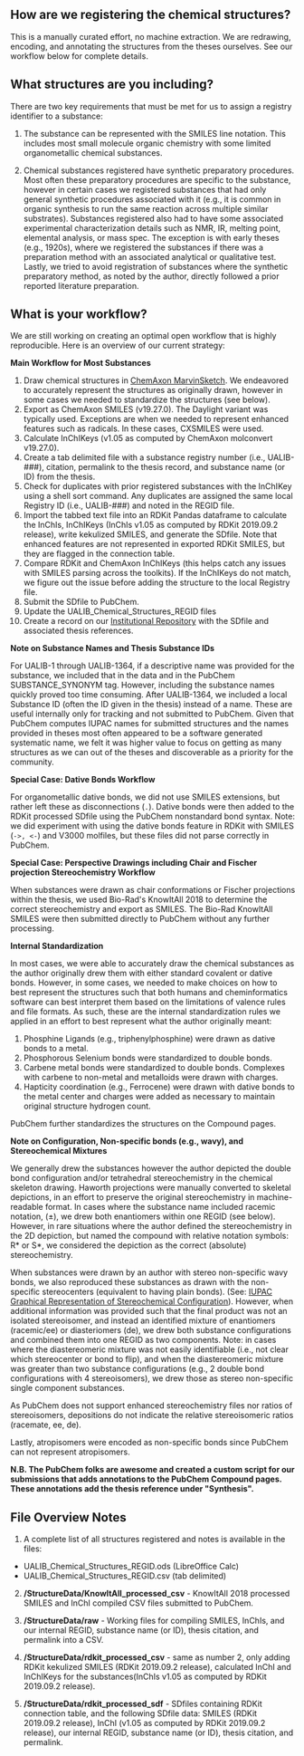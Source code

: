 ## How are we registering the chemical structures?

This is a manually curated effort, no machine extraction. We are redrawing, encoding, and annotating the structures from the theses ourselves. See our workflow below for complete details.

## What structures are you including? 

There are two key requirements that must be met for us to assign a registry identifier to a substance:

1. The substance can be represented with the SMILES line notation. This includes most small molecule organic chemistry with some limited organometallic chemical substances.

2. Chemical substances registered have synthetic preparatory procedures. Most often these preparatory procedures are specific to the substance, however in certain cases we registered substances that had only general synthetic procedures associated with it (e.g., it is common in organic synthesis to run the same reaction across multiple similar substrates). Substances registered also had to have some associated experimental characterization details such as NMR, IR, melting point, elemental analysis, or mass spec. The exception is with early theses (e.g., 1920s), where we registered the substances if there was a preparation method with an associated analytical or qualitative test. Lastly, we tried to avoid registration of substances where the synthetic preparatory method, as noted by the author, directly followed a prior reported literature preparation.

## What is your workflow? 

We are still working on creating an optimal open workflow that is highly reproducible. Here is an overview of our current strategy:

**Main Workflow for Most Substances**

1. Draw chemical structures in [ChemAxon MarvinSketch](https://chemaxon.com/products/marvin). We endeavored to accurately represent the structures as originally drawn, however in some cases we needed to standardize the structures (see below).
2. Export as ChemAxon SMILES (v19.27.0). The Daylight variant was typically used. Exceptions are when we needed to represent enhanced features such as radicals. In these cases, CXSMILES were used.
3. Calculate InChIKeys (v1.05 as computed by ChemAxon molconvert v19.27.0).
4. Create a tab delimited file with a substance registry number (i.e., UALIB-###), 
citation, permalink to the thesis record, and substance name (or ID) from the thesis.
5. Check for duplicates with prior registered substances with the InChIKey using a shell sort command. Any duplicates are assigned the same local Registry ID (i.e., UALIB-###) and noted in the REGID file.
6. Import the tabbed text file into an RDKit Pandas dataframe to calculate the 
InChIs, InChIKeys (InChIs v1.05 as computed by RDKit 2019.09.2 release), write kekulized SMILES, and generate the SDfile. Note that enhanced features are not represented in exported RDKit SMILES, but they are flagged in the connection table. 
7. Compare RDKit and ChemAxon InChIKeys (this helps catch any issues with SMILES parsing across the toolkits). If the InChIKeys do not match, we figure out the issue before adding the structure to the local Registry file.
8. Submit the SDfile to PubChem.
9. Update the UALIB_Chemical_Structures_REGID files
10. Create a record on our [Institutional Repository](https://ir.ua.edu/) with the SDfile and associated thesis references.

**Note on Substance Names and Thesis Substance IDs**

For UALIB-1 through UALIB-1364, if a descriptive name was provided for the substance, we included that in the data and in the PubChem SUBSTANCE_SYNONYM tag. However, including the substance names quickly proved too time consuming. After UALIB-1364, we included a local Substance ID (often the ID given in the thesis) instead of a name. These are useful internally only for tracking and not submitted to PubChem. Given that PubChem computes IUPAC names for submitted structures and the names provided in theses most often appeared to be a software generated systematic name, we felt it was higher value to focus on getting as many structures as we can out of the theses and discoverable as a priority for the community.

**Special Case: Dative Bonds Workflow**

For organometallic dative bonds, we did not use SMILES extensions, but rather left these as disconnections (`.`). Dative bonds were then added to the RDKit processed SDfile using the PubChem nonstandard bond syntax. Note: we did experiment with using the dative bonds feature in RDKit with SMILES (`->, <-`) and V3000 molfiles, but these files did not parse correctly in PubChem. 

**Special Case: Perspective Drawings including Chair and Fischer projection Stereochemistry Workflow**

When substances were drawn as chair conformations or Fischer projections within the thesis, we used Bio-Rad's KnowItAll 2018 to determine the correct stereochemistry and export as SMILES. The Bio-Rad KnowItAll SMILES were then submitted directly to PubChem without any further processing.

**Internal Standardization**

In most cases, we were able to accurately draw the chemical substances as the author originally drew them with either standard covalent or dative bonds. However, in some cases, we needed to make choices on how to best represent the structures such that both humans and cheminformatics software can best interpret them based on the limitations of valence rules and file formats. As such, these are the internal standardization rules we applied in an effort to best represent what the author originally meant:

1. Phosphine Ligands (e.g., triphenylphosphine) were drawn as dative bonds to a metal.
2. Phosphorous Selenium bonds were standardized to double bonds.
3. Carbene metal bonds were standardized to double bonds. Complexes with carbene to non-metal and metalloids were drawn with charges.
4. Hapticity coordination (e.g., Ferrocene) were drawn with dative bonds to the metal center and charges were added as necessary to maintain original structure hydrogen count.

PubChem further standardizes the structures on the Compound pages.

**Note on Configuration, Non-specific bonds (e.g., wavy), and Stereochemical Mixtures**

We generally drew the substances however the author depicted the double bond configuration and/or tetrahedral stereochemistry in the chemical skeleton drawing. Haworth projections were manually converted to skeletal depictions, in an effort to preserve the original stereochemistry in machine-readable format. In cases where the substance name included racemic notation, (±), we drew both enantiomers within one REGID (see below). However, in rare situations where the author defined the stereochemistry in the 2D depiction, but named the compound with relative notation symbols: R* or S*, we considered the depiction as the correct (absolute) stereochemistry.

When substances were drawn by an author with stereo non-specific wavy bonds, we also reproduced these substances as drawn with the non-specific stereocenters (equivalent to having plain bonds). (See: [IUPAC Graphical Representation of Stereochemical Configuration](https://doi.org/10.1351/pac200678101897)). However, when additional information was provided such that the final product was not an isolated stereoisomer, and instead an identified mixture of enantiomers (racemic/ee) or diasteriomers (de), we drew both substance configurations and combined them into one REGID as two components. Note: in cases where the diastereomeric mixture was not easily identifiable (i.e., not clear which stereocenter or bond to flip), and when the diastereomeric mixture was greater than two substance configurations (e.g., 2 double bond configurations with 4 stereoisomers), we drew those as stereo non-specific single component substances.

As PubChem does not support enhanced stereochemistry files nor ratios of stereoisomers, depositions do not indicate the relative stereoisomeric ratios (racemate, ee, de).

Lastly, atropisomers were encoded as non-specific bonds since PubChem can not represent atropisomers.

**N.B. The PubChem folks are awesome and created a custom script for our submissions that adds annotations to the PubChem Compound pages. These annotations add the thesis reference under "Synthesis".** 

## File Overview Notes

1. A complete list of all structures registered and notes is available in the files:

 * UALIB_Chemical_Structures_REGID.ods (LibreOffice Calc)
 * UALIB_Chemical_Structures_REGID.csv (tab delimited)

2. **/StructureData/KnowItAll_processed_csv** - KnowItAll 2018 processed SMILES and InChI compiled CSV files submitted to PubChem. 

3. **/StructureData/raw** - Working files for compiling SMILES, InChIs, and our internal REGID, substance name (or ID), thesis citation, and permalink into a CSV.

4. **/StructureData/rdkit_processed_csv** - same as number 2, only adding RDKit kekulized SMILES (RDKit 2019.09.2 release), calculated InChI and InChIKeys for the substances(InChIs v1.05 as computed by RDKit 2019.09.2 release). 

5. **/StructureData/rdkit_processed_sdf** - SDfiles containing RDKit connection table, and 
the following SDfile data: SMILES (RDKit 2019.09.2 release), InChI (v1.05 as computed by RDKit 2019.09.2 release), our internal REGID, substance name (or ID), thesis citation, and permalink.


